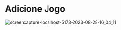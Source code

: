 # Adicione Jogo

![screencapture-localhost-5173-2023-08-28-16_04_11](https://github.com/helzaaragao/checkpointI_Front/assets/81937842/b4c210bb-146f-425b-9bf5-c7419b0b7fbb)

